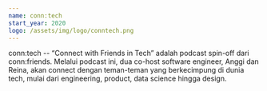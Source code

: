```yaml
---
name: conn:tech
start_year: 2020
logo: /assets/img/logo/conntech.png
---
```

conn:tech -- “Connect with Friends in Tech” adalah podcast spin-off dari conn:friends. Melalui podcast ini, dua co-host software engineer, Anggi dan Reina, akan connect dengan teman-teman yang berkecimpung di dunia tech, mulai dari engineering, product, data science hingga design. 